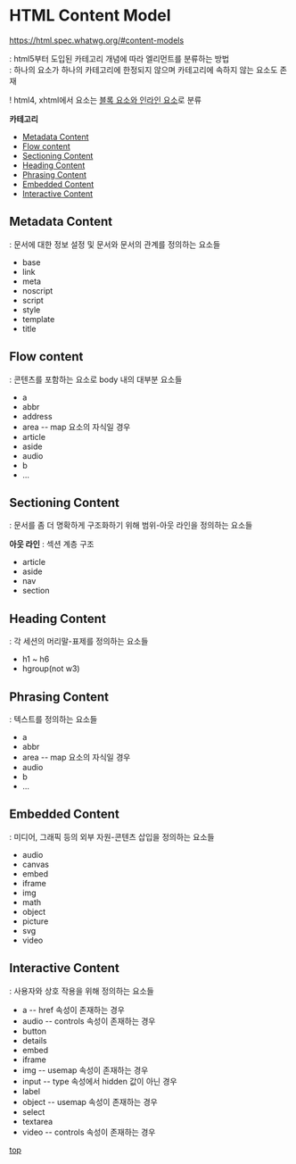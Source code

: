 # HTML Content Model
https://html.spec.whatwg.org/#content-models  

: html5부터 도입된 카테고리 개념에 따라 엘리먼트를 분류하는 방법          
: 하나의 요소가 하나의 카테고리에 한정되지 않으며 카테고리에 속하지 않는 요소도 존재   

! html4, xhtml에서 요소는 [블록 요소와 인라인 요소](./html-element.md#block-and-inline-element)로 분류  


**카테고리**  
- [Metadata Content](#metadata-content)
- [Flow content](#flow-content)
- [Sectioning Content](#sectioning-content)
- [Heading Content](#heading-content)
- [Phrasing Content](#phrasing-content)
- [Embedded Content](#embedded-content)
- [Interactive Content](#interactive-content)



## Metadata Content  
: 문서에 대한 정보 설정 및 문서와 문서의 관계를 정의하는 요소들    

- base
- link
- meta
- noscript
- script
- style
- template  
- title




## Flow content  
: 콘텐츠를 포함하는 요소로 body 내의 대부분 요소들  

- a
- abbr
- address
- area -- map 요소의 자식일 경우
- article
- aside
- audio
- b
- ...



## Sectioning Content  
: 문서를 좀 더 명확하게 구조화하기 위해 범위-아웃 라인을 정의하는 요소들  

**아웃 라인**
: 섹션 계층 구조

- article
- aside
- nav
- section



## Heading Content  
: 각 세션의 머리말-표제를 정의하는 요소들

- h1 ~ h6
- hgroup(not w3)



## Phrasing Content  
: 텍스트를 정의하는 요소들

- a
- abbr
- area -- map 요소의 자식일 경우
- audio
- b
- ...



## Embedded Content  
: 미디어, 그래픽 등의 외부 자원-콘텐츠 삽입을 정의하는 요소들  

- audio
- canvas
- embed
- iframe
- img
- math
- object
- picture
- svg
- video



## Interactive Content  
: 사용자와 상호 작용을 위해 정의하는 요소들  

- a -- href 속성이 존재하는 경우
- audio -- controls 속성이 존재하는 경우
- button
- details
- embed
- iframe
- img -- usemap 속성이 존재하는 경우
- input -- type 속성에서 hidden 값이 아닌 경우
- label
- object -- usemap 속성이 존재하는 경우
- select
- textarea
- video -- controls 속성이 존재하는 경우



[top](#)
